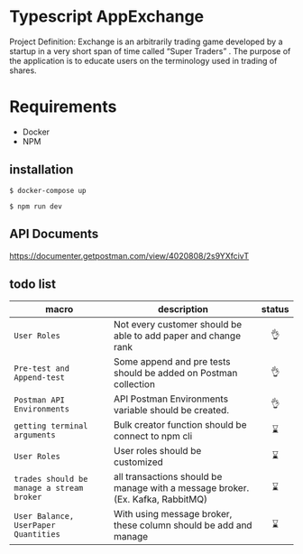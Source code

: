 # Typescript AppExchange

Project Definition: Exchange is an arbitrarily trading game developed by a startup in a very short span of time called “Super
Traders” . The purpose of the application is to educate users on the terminology used in trading of shares.

# Requirements

* Docker
* NPM

## installation
```
$ docker-compose up
```
```
$ npm run dev
```

## API Documents

https://documenter.getpostman.com/view/4020808/2s9YXfcivT

## todo list

|macro|description|status|
|-|-|:-:|
|`User Roles`|Not every customer should be able to add paper and change rank|:ok_hand:|
|`Pre-test and Append-test`|Some append and pre tests should be added on Postman collection|:ok_hand:|
|`Postman API Environments`|API Postman Environments variable should be created.|:ok_hand:|
|`getting terminal arguments`|Bulk creator function should be connect to npm cli|:hourglass:|
|`User Roles`|User roles should be customized|:hourglass:|
|`trades should be manage a stream broker`|all transactions should be manage with a message broker. (Ex. Kafka, RabbitMQ)|:hourglass:|
|`User Balance, UserPaper Quantities`|With using message broker, these column should be add and manage|:hourglass:|
